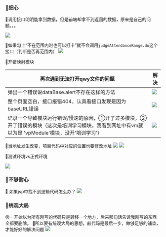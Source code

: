 ### :baby_chick:细心

:thinking:调用接口明明能拿到数据，但是前端却拿不到返回的数据，原来是自己的问题。。。

![](https://user-gold-cdn.xitu.io/2020/6/9/1729835dd84738b7?w=629&h=257&f=png&s=19251)

:thinking:如果勾上“不在范围内时也可以打卡”就不会调用`judgeAttendanceRange.do`这个接口（判断是否再范围内）
![](https://user-gold-cdn.xitu.io/2020/5/25/1724afaad86157a6?w=697&h=137&f=png&s=13375)

:thinking:开错映射模块

| 再次遇到无法打开qwy文件的问题                                | 解决                                                         |
| ------------------------------------------------------------ | ------------------------------------------------------------ |
| 弹出一个错误说dataBase.alert不存在这样的方法                 | ![](https://user-gold-cdn.xitu.io/2020/5/19/1722b8f50fc04ed3?w=1477&h=153&f=png&s=29027) |
| 整个页面空白，接口报错404，认真看接口发现是因为baseURL错误   | ![](https://user-gold-cdn.xitu.io/2020/5/19/1722b9091486de12?w=1427&h=125&f=png&s=20250) |
| 记录一个导致模块运行错误/慢速的原因，①开了过多模块，②开了错误的模块（这次是培训学习模块，我看到网址中有vm就以为是    'vpModule'模块，没开'培训学习'） | ![](https://user-gold-cdn.xitu.io/2020/5/19/1722b923b7626be1?w=1485&h=368&f=png&s=81766) |

:thinking:当地址发生改变，项目代码中对应的位置也要修改地址
![](https://user-gold-cdn.xitu.io/2020/5/13/1720bdcfe1b3e9af?w=527&h=90&f=png&s=9756)
![](https://user-gold-cdn.xitu.io/2020/5/13/1720bdca3145e028?w=535&h=188&f=png&s=19121)

:thinking:测试环境vs正式环境

![](https://user-gold-cdn.xitu.io/2020/4/27/171ba51c847c5a98?w=1428&h=400&f=png&s=74943)

### :baby_chick:不够耐心

:thinking: 如果jsp中找不到逻辑代码怎么办？
![](https://user-gold-cdn.xitu.io/2020/5/26/1724fd5c75ee736b?w=1553&h=630&f=png&s=157980)

### :baby_chick:统观大局

😢一开始以为所有刚写的代码只是转移一个地方，后来那句话告诉我刚写的东西全都要删除。
🤔所以要有统观大局的思想，敲代码是最后一步，做够足够的铺垫，才能好好的解决问题
![](https://user-gold-cdn.xitu.io/2020/6/2/17272f792360f961?w=491&h=249&f=png&s=13834)